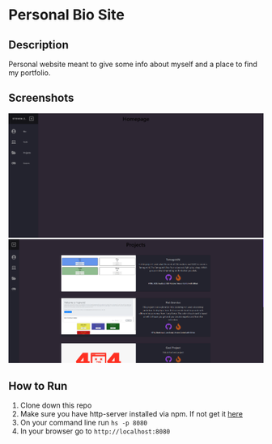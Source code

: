 # Personal Bio Site

## Description

Personal website meant to give some info about myself and a place to find my portfolio.

## Screenshots

![Main Screen](./Screenshots/screenShot1.png)
![Main Screen](./Screenshots/screenShot2.png)

## How to Run

1. Clone down this repo
1. Make sure you have http-server installed via npm. If not get it
   [here](https://www.npmjs.com/package/http-server)
1. On your command line run `hs -p 8080`
1. In your browser go to `http://localhost:8080`
